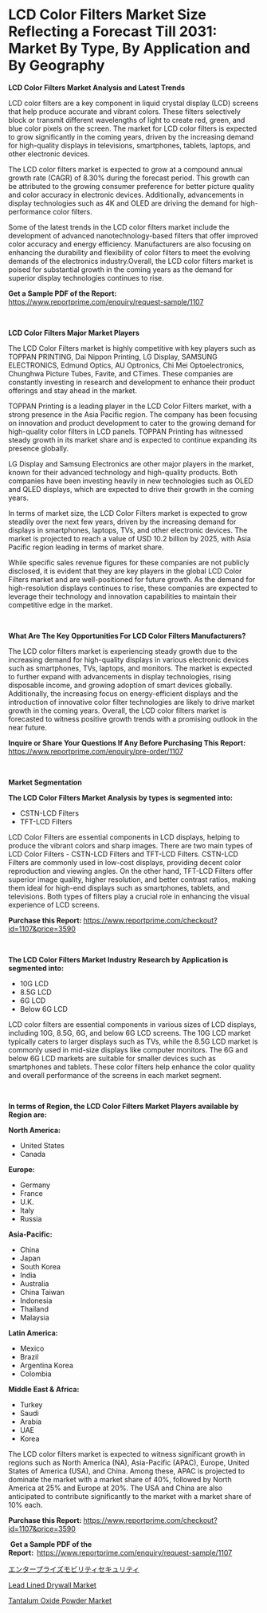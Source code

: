 <p><h1>LCD Color Filters Market Size Reflecting a Forecast Till 2031: Market By Type, By Application and By Geography</h1></p><p><strong>LCD Color Filters Market Analysis and Latest Trends</strong></p>
<p><p>LCD color filters are a key component in liquid crystal display (LCD) screens that help produce accurate and vibrant colors. These filters selectively block or transmit different wavelengths of light to create red, green, and blue color pixels on the screen. The market for LCD color filters is expected to grow significantly in the coming years, driven by the increasing demand for high-quality displays in televisions, smartphones, tablets, laptops, and other electronic devices.</p><p>The LCD color filters market is expected to grow at a compound annual growth rate (CAGR) of 8.30% during the forecast period. This growth can be attributed to the growing consumer preference for better picture quality and color accuracy in electronic devices. Additionally, advancements in display technologies such as 4K and OLED are driving the demand for high-performance color filters.</p><p>Some of the latest trends in the LCD color filters market include the development of advanced nanotechnology-based filters that offer improved color accuracy and energy efficiency. Manufacturers are also focusing on enhancing the durability and flexibility of color filters to meet the evolving demands of the electronics industry.Overall, the LCD color filters market is poised for substantial growth in the coming years as the demand for superior display technologies continues to rise.</p></p>
<p><strong>Get a Sample PDF of the Report:&nbsp;</strong> <a href="https://www.reportprime.com/enquiry/request-sample/1107">https://www.reportprime.com/enquiry/request-sample/1107</a></p>
<p>&nbsp;</p>
<p><strong>LCD Color Filters Major Market Players</strong></p>
<p><p>The LCD Color Filters market is highly competitive with key players such as TOPPAN PRINTING, Dai Nippon Printing, LG Display, SAMSUNG ELECTRONICS, Edmund Optics, AU Optronics, Chi Mei Optoelectronics, Chunghwa Picture Tubes, Favite, and CTimes. These companies are constantly investing in research and development to enhance their product offerings and stay ahead in the market.</p><p>TOPPAN Printing is a leading player in the LCD Color Filters market, with a strong presence in the Asia Pacific region. The company has been focusing on innovation and product development to cater to the growing demand for high-quality color filters in LCD panels. TOPPAN Printing has witnessed steady growth in its market share and is expected to continue expanding its presence globally.</p><p>LG Display and Samsung Electronics are other major players in the market, known for their advanced technology and high-quality products. Both companies have been investing heavily in new technologies such as OLED and QLED displays, which are expected to drive their growth in the coming years.</p><p>In terms of market size, the LCD Color Filters market is expected to grow steadily over the next few years, driven by the increasing demand for displays in smartphones, laptops, TVs, and other electronic devices. The market is projected to reach a value of USD 10.2 billion by 2025, with Asia Pacific region leading in terms of market share.</p><p>While specific sales revenue figures for these companies are not publicly disclosed, it is evident that they are key players in the global LCD Color Filters market and are well-positioned for future growth. As the demand for high-resolution displays continues to rise, these companies are expected to leverage their technology and innovation capabilities to maintain their competitive edge in the market.</p></p>
<p>&nbsp;</p>
<p><strong>What Are The Key Opportunities For LCD Color Filters Manufacturers?</strong></p>
<p><p>The LCD color filters market is experiencing steady growth due to the increasing demand for high-quality displays in various electronic devices such as smartphones, TVs, laptops, and monitors. The market is expected to further expand with advancements in display technologies, rising disposable income, and growing adoption of smart devices globally. Additionally, the increasing focus on energy-efficient displays and the introduction of innovative color filter technologies are likely to drive market growth in the coming years. Overall, the LCD color filters market is forecasted to witness positive growth trends with a promising outlook in the near future.</p></p>
<p><strong>Inquire or Share Your Questions If Any Before Purchasing This Report:</strong> <a href="https://www.reportprime.com/enquiry/pre-order/1107">https://www.reportprime.com/enquiry/pre-order/1107</a></p>
<p>&nbsp;</p>
<p><strong>Market Segmentation</strong></p>
<p><strong>The LCD Color Filters Market Analysis by types is segmented into:</strong></p>
<p><ul><li>CSTN-LCD Filters</li><li>TFT-LCD Filters</li></ul></p>
<p><p>LCD Color Filters are essential components in LCD displays, helping to produce the vibrant colors and sharp images. There are two main types of LCD Color Filters - CSTN-LCD Filters and TFT-LCD Filters. CSTN-LCD Filters are commonly used in low-cost displays, providing decent color reproduction and viewing angles. On the other hand, TFT-LCD Filters offer superior image quality, higher resolution, and better contrast ratios, making them ideal for high-end displays such as smartphones, tablets, and televisions. Both types of filters play a crucial role in enhancing the visual experience of LCD screens.</p></p>
<p><strong>Purchase this Report:&nbsp;</strong><a href="https://www.reportprime.com/checkout?id=1107&price=3590">https://www.reportprime.com/checkout?id=1107&price=3590</a></p>
<p>&nbsp;</p>
<p><strong>The LCD Color Filters Market Industry Research by Application is segmented into:</strong></p>
<p><ul><li>10G LCD</li><li>8.5G LCD</li><li>6G LCD</li><li>Below 6G LCD</li></ul></p>
<p><p>LCD color filters are essential components in various sizes of LCD displays, including 10G, 8.5G, 6G, and below 6G LCD screens. The 10G LCD market typically caters to larger displays such as TVs, while the 8.5G LCD market is commonly used in mid-size displays like computer monitors. The 6G and below 6G LCD markets are suitable for smaller devices such as smartphones and tablets. These color filters help enhance the color quality and overall performance of the screens in each market segment.</p></p>
<p>&nbsp;</p>
<p><strong>In terms of Region, the LCD Color Filters Market Players available by Region are:</strong></p>
<p>
    <p> <strong> North America: </strong>
        <ul>
            <li>United States</li>
            <li>Canada</li>
        </ul>
        </p> 
    <p> <strong> Europe: </strong>
        <ul>
            <li>Germany</li>
            <li>France</li>
            <li>U.K.</li>
            <li>Italy</li>
            <li>Russia</li>
        </ul>
        </p> 
    <p> <strong> Asia-Pacific: </strong>
        <ul>
            <li>China</li>
            <li>Japan</li>
            <li>South Korea</li>
            <li>India</li>
            <li>Australia</li>
            <li>China Taiwan</li>
            <li>Indonesia</li>
            <li>Thailand</li>
            <li>Malaysia</li>
        </ul>
        </p> 
    <p> <strong> Latin America: </strong>
        <ul>
            <li>Mexico</li>
            <li>Brazil</li>
            <li>Argentina Korea</li>
            <li>Colombia</li>
        </ul>
        </p> 
    <p> <strong> Middle East & Africa: </strong>
        <ul>
            <li>Turkey</li>
            <li>Saudi</li>
            <li>Arabia</li>
            <li>UAE</li>
            <li>Korea</li>
        </ul>
    </p>
    </p>
<p><p>The LCD color filters market is expected to witness significant growth in regions such as North America (NA), Asia-Pacific (APAC), Europe, United States of America (USA), and China. Among these, APAC is projected to dominate the market with a market share of 40%, followed by North America at 25% and Europe at 20%. The USA and China are also anticipated to contribute significantly to the market with a market share of 10% each.</p></p>
<p><strong>Purchase this Report: </strong><a href="https://www.reportprime.com/checkout?id=1107&price=3590">https://www.reportprime.com/checkout?id=1107&price=3590</a></p>
<p>&nbsp;<strong>Get a Sample PDF of the Report:&nbsp;&nbsp;</strong><a href="https://www.reportprime.com/enquiry/request-sample/1107">https://www.reportprime.com/enquiry/request-sample/1107</a></p>
<p><strong></strong></p>
<p><p><a href="https://github.com/avbqbctihcbe2/Market-Research-Report-List-1/blob/main/73650768747.md">エンタープライズモビリティセキュリティ</a></p><p><a href="https://sulfuric-clavicle-d39.notion.site/Lead-Lined-Drywall-Market-Size-and-Growth-Market-Segmentation-Regional-and-Country-Breakdowns-and-99d61523585644e3b0dfc4ab9c5f24bc">Lead Lined Drywall Market</a></p><p><a href="https://automatic-knee-4c7.notion.site/Tantalum-Oxide-Powder-Market-Provides-Detailed-Segmentation-of-this-Market-based-on-Type-Applicatio-bbb3028aea80483b9c9895fd9e531cc9">Tantalum Oxide Powder Market</a></p></p>